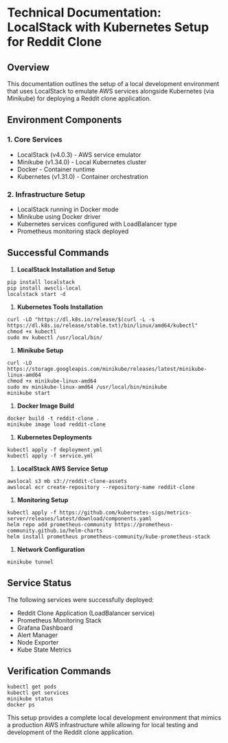 # Technical Documentation: LocalStack with Kubernetes Setup for Reddit Clone

## Overview

This documentation outlines the setup of a local development environment that uses LocalStack to emulate AWS services alongside Kubernetes (via Minikube) for deploying a Reddit clone application.

## Environment Components

### 1. Core Services

- LocalStack (v4.0.3) - AWS service emulator
- Minikube (v1.34.0) - Local Kubernetes cluster
- Docker - Container runtime
- Kubernetes (v1.31.0) - Container orchestration

### 2. Infrastructure Setup

- LocalStack running in Docker mode
- Minikube using Docker driver
- Kubernetes services configured with LoadBalancer type
- Prometheus monitoring stack deployed

## Successful Commands

1. **LocalStack Installation and Setup**

```
pip install localstack
pip install awscli-local
localstack start -d
```

1. **Kubernetes Tools Installation**

```
curl -LO "https://dl.k8s.io/release/$(curl -L -s https://dl.k8s.io/release/stable.txt)/bin/linux/amd64/kubectl"
chmod +x kubectl
sudo mv kubectl /usr/local/bin/
```

1. **Minikube Setup**

```
curl -LO https://storage.googleapis.com/minikube/releases/latest/minikube-linux-amd64
chmod +x minikube-linux-amd64
sudo mv minikube-linux-amd64 /usr/local/bin/minikube
minikube start
```

1. **Docker Image Build**

```
docker build -t reddit-clone .
minikube image load reddit-clone
```

1. **Kubernetes Deployments**

```
kubectl apply -f deployment.yml
kubectl apply -f service.yml
```

1. **LocalStack AWS Service Setup**

```
awslocal s3 mb s3://reddit-clone-assets
awslocal ecr create-repository --repository-name reddit-clone
```

1. **Monitoring Setup**

```
kubectl apply -f https://github.com/kubernetes-sigs/metrics-server/releases/latest/download/components.yaml
helm repo add prometheus-community https://prometheus-community.github.io/helm-charts
helm install prometheus prometheus-community/kube-prometheus-stack
```

1. **Network Configuration**

```
minikube tunnel
```

## Service Status

The following services were successfully deployed:

- Reddit Clone Application (LoadBalancer service)
- Prometheus Monitoring Stack
- Grafana Dashboard
- Alert Manager
- Node Exporter
- Kube State Metrics

## Verification Commands

```
kubectl get pods
kubectl get services
minikube status
docker ps
```

This setup provides a complete local development environment that mimics a production AWS infrastructure while allowing for local testing and development of the Reddit clone application.